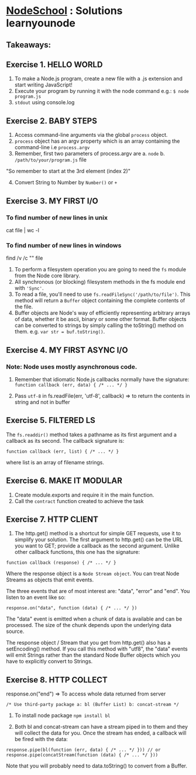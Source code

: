 # [NodeSchool](https://nodeschool.io/) : Solutions learnyounode

## Takeaways:

## Exercise 1. HELLO WORLD

1. To make a Node.js program, create a new file with a .js extension and start writing JavaScript!
2. Execute your program by running it with the node command e.g.: `$ node program.js`
3. `stdout` using console.log


## Exercise 2. BABY STEPS

1. Access command-line arguments via the global `process` object.
2. `process` object has an argv property which is an array containing the command-line i.e `process.argv`
3. Remember, first two parameters of process.argv are
a. `node` 
b. `/path/to/your/program.js` file

"So remember to start at the 3rd element (index 2)"

4. Convert String to Number by `Number()` or `+`

## Exercise 3. MY FIRST I/O

### To find number of new lines in unix
cat file | wc -l

### To find number of new lines in windows
find /v /c "" file

1. To perform a filesystem operation you are going to need the `fs` module from the Node core library.
2.  All synchronous (or blocking) filesystem methods in the fs module end with `'Sync'`.
3. To read a file, you'll need to use `fs.readFileSync('/path/to/file')`. This method will return a `Buffer` object containing the complete contents of the file.
4.  Buffer objects are Node's way of efficiently representing arbitrary arrays of data, whether it be ascii, binary or some other format. Buffer objects can be converted to strings by simply calling the toString() method on them. e.g. `var str = buf.toString()`.

## Exercise 4. MY FIRST ASYNC I/O

### Note: Node uses mostly asynchronous code.

1.  Remember that idiomatic Node.js callbacks normally have the signature: `function callback (err, data) { /* ... */ }`

2. Pass `utf-8` in fs.readFile(err, 'utf-8', callback) => to return the contents in string and not in buffer

## Exercise 5. FILTERED LS

The `fs.readdir()` method takes a pathname as its first argument and a callback as its second. The callback signature is: 

`function callback (err, list) { /* ... */ }` 

where list is an array of filename strings.

## Exercise 6. MAKE IT MODULAR

1. Create module.exports and require it in the main function.
2. Call the `contract` function created to achieve the task

## Exercise 7. HTTP CLIENT

1. The http.get() method is a shortcut for simple GET requests, use it to simplify your solution. The first argument to http.get() can be the URL you want to GET; provide a callback as the second argument. Unlike other callback functions, this one has the signature: 

`function callback (response) { /* ... */ }`

Where the response object is a `Node Stream object`. You can treat Node Streams as objects that emit events. 

The three events that are of most interest are: "data", "error" and "end". You listen to an event like so: 

`response.on("data", function (data) { /* ... */ })`

The "data" event is emitted when a chunk of data is available and can be processed. The size of the chunk depends upon the underlying data source.

The response object / Stream that you get from http.get() also has a setEncoding() method. If you call this method with "utf8", the "data" events will emit Strings rather than the standard Node Buffer objects which you have to explicitly convert to Strings.

## Exercise 8. HTTP COLLECT

response.on("end") => To access whole data returned from server

`/* Use third-party package
 a: bl (Buffer List) b: concat-stream */`

1. To install node package
`npm install bl`

2. Both bl and concat-stream can have a stream piped in to them and they will collect the data for you. Once the stream has ended, a callback will be fired with the data:

`response.pipe(bl(function (err, data) { /* ... */ }))
     // or
response.pipe(concatStream(function (data) { /* ... */ }))`

Note that you will probably need to data.toString() to convert from a Buffer.